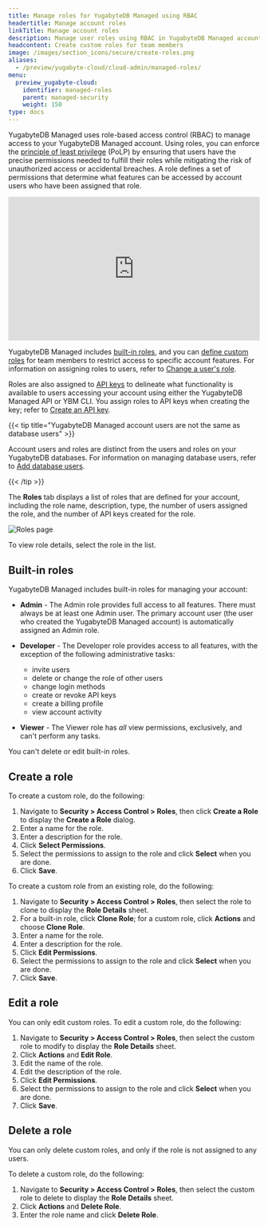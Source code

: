 ```yaml
---
title: Manage roles for YugabyteDB Managed using RBAC
headertitle: Manage account roles
linkTitle: Manage account roles
description: Manage user roles using RBAC in YugabyteDB Managed accounts.
headcontent: Create custom roles for team members
image: /images/section_icons/secure/create-roles.png
aliases:
  - /preview/yugabyte-cloud/cloud-admin/managed-roles/
menu:
  preview_yugabyte-cloud:
    identifier: managed-roles
    parent: managed-security
    weight: 150
type: docs
---
```


YugabyteDB Managed uses role-based access control (RBAC) to manage access to your YugabyteDB Managed account. Using roles, you can enforce the [principle of least privilege](https://en.wikipedia.org/wiki/Principle_of_least_privilege) (PoLP) by ensuring that users have the precise permissions needed to fulfill their roles while mitigating the risk of unauthorized access or accidental breaches. A role defines a set of permissions that determine what features can be accessed by account users who have been assigned that role.

<div style="position: relative; padding-bottom: calc(48.5% + 44px); height: 0;"><iframe src="https://app.supademo.com/embed/8qhuZOgCCzczVXY_5pydu" frameborder="0" webkitallowfullscreen="true" mozallowfullscreen="true" allowfullscreen style="position: absolute; top: 0; left: 0; width: 100%; height: 100%;"></iframe></div>

YugabyteDB Managed includes [built-in roles](#built-in-roles), and you can [define custom roles](#create-a-role) for team members to restrict access to specific account features. For information on assigning roles to users, refer to [Change a user's role](../manage-access/#change-a-user-s-role).

Roles are also assigned to [API keys](../../managed-automation/managed-apikeys/) to delineate what functionality is available to users accessing your account using either the YugabyteDB Managed API or YBM CLI. You assign roles to API keys when creating the key; refer to [Create an API key](../../managed-automation/managed-apikeys/#create-an-api-key).

{{< tip title="YugabyteDB Managed account users are not the same as database users" >}}

Account users and roles are distinct from the users and roles on your YugabyteDB databases. For information on managing database users, refer to [Add database users](../../cloud-secure-clusters/add-users/).

{{< /tip >}}

The **Roles** tab displays a list of roles that are defined for your account, including the role name, description, type, the number of users assigned the role, and the number of API keys created for the role.

![Roles page](/images/yb-cloud/managed-admin-roles.png)

To view role details, select the role in the list.

## Built-in roles

YugabyteDB Managed includes built-in roles for managing your account:

- **Admin** - The Admin role provides full access to all features. There must always be at least one Admin user. The primary account user (the user who created the YugabyteDB Managed account) is automatically assigned an Admin role.

- **Developer** - The Developer role provides access to all features, with the exception of the following administrative tasks:

  - invite users
  - delete or change the role of other users
  - change login methods
  - create or revoke API keys
  - create a billing profile
  - view account activity

- **Viewer** - The Viewer role has _all_ view permissions, exclusively, and can't perform any tasks.

You can't delete or edit built-in roles.

## Create a role

To create a custom role, do the following:

1. Navigate to **Security > Access Control > Roles**, then click **Create a Role** to display the **Create a Role** dialog.
1. Enter a name for the role.
1. Enter a description for the role.
1. Click **Select Permissions**.
1. Select the permissions to assign to the role and click **Select** when you are done.
1. Click **Save**.

To create a custom role from an existing role, do the following:

1. Navigate to **Security > Access Control > Roles**, then select the role to clone to display the **Role Details** sheet.
1. For a built-in role, click **Clone Role**; for a custom role, click **Actions** and choose **Clone Role**.
1. Enter a name for the role.
1. Enter a description for the role.
1. Click **Edit Permissions**.
1. Select the permissions to assign to the role and click **Select** when you are done.
1. Click **Save**.

## Edit a role

You can only edit custom roles. To edit a custom role, do the following:

1. Navigate to **Security > Access Control > Roles**, then select the custom role to modify to display the **Role Details** sheet.
1. Click **Actions** and **Edit Role**.
1. Edit the name of the role.
1. Edit the description of the role.
1. Click **Edit Permissions**.
1. Select the permissions to assign to the role and click **Select** when you are done.
1. Click **Save**.

## Delete a role

You can only delete custom roles, and only if the role is not assigned to any users.

To delete a custom role, do the following:

1. Navigate to **Security > Access Control > Roles**, then select the custom role to delete to display the **Role Details** sheet.
1. Click **Actions** and **Delete Role**.
1. Enter the role name and click **Delete Role**.

